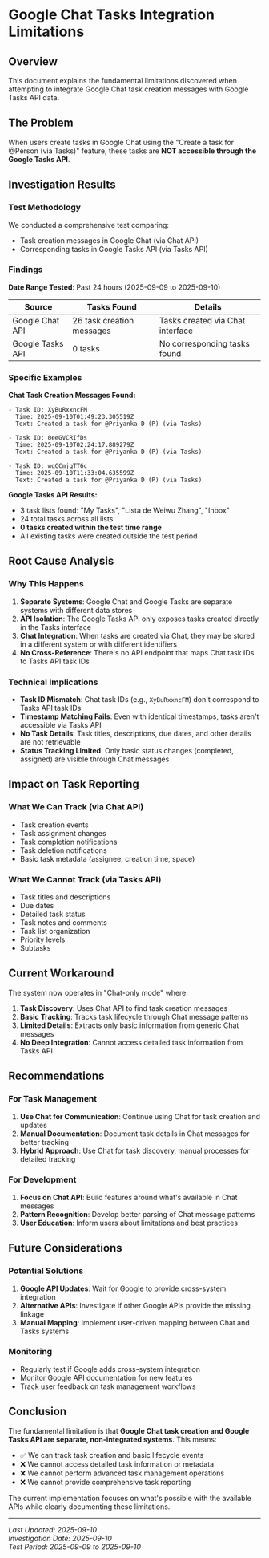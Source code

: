 # Google Chat Tasks Integration Limitations

## Overview

This document explains the fundamental limitations discovered when attempting to integrate Google Chat task creation messages with Google Tasks API data.

## The Problem

When users create tasks in Google Chat using the "Create a task for @Person (via Tasks)" feature, these tasks are **NOT accessible through the Google Tasks API**.

## Investigation Results

### Test Methodology

We conducted a comprehensive test comparing:
- Task creation messages in Google Chat (via Chat API)
- Corresponding tasks in Google Tasks API (via Tasks API)

### Findings

**Date Range Tested**: Past 24 hours (2025-09-09 to 2025-09-10)

| Source | Tasks Found | Details |
|--------|-------------|---------|
| Google Chat API | 26 task creation messages | Tasks created via Chat interface |
| Google Tasks API | 0 tasks | No corresponding tasks found |

### Specific Examples

**Chat Task Creation Messages Found:**
```
- Task ID: XyBuRxxncFM
  Time: 2025-09-10T01:49:23.305519Z
  Text: Created a task for @Priyanka D (P) (via Tasks)

- Task ID: 0eeGVCRIfDs
  Time: 2025-09-10T02:24:17.889279Z
  Text: Created a task for @Priyanka D (P) (via Tasks)

- Task ID: wqCCmjqTT6c
  Time: 2025-09-10T11:33:04.635599Z
  Text: Created a task for @Priyanka D (P) (via Tasks)
```

**Google Tasks API Results:**
- 3 task lists found: "My Tasks", "Lista de Weiwu Zhang", "Inbox"
- 24 total tasks across all lists
- **0 tasks created within the test time range**
- All existing tasks were created outside the test period

## Root Cause Analysis

### Why This Happens

1. **Separate Systems**: Google Chat and Google Tasks are separate systems with different data stores
2. **API Isolation**: The Google Tasks API only exposes tasks created directly in the Tasks interface
3. **Chat Integration**: When tasks are created via Chat, they may be stored in a different system or with different identifiers
4. **No Cross-Reference**: There's no API endpoint that maps Chat task IDs to Tasks API task IDs

### Technical Implications

- **Task ID Mismatch**: Chat task IDs (e.g., `XyBuRxxncFM`) don't correspond to Tasks API task IDs
- **Timestamp Matching Fails**: Even with identical timestamps, tasks aren't accessible via Tasks API
- **No Task Details**: Task titles, descriptions, due dates, and other details are not retrievable
- **Status Tracking Limited**: Only basic status changes (completed, assigned) are visible through Chat messages

## Impact on Task Reporting

### What We Can Track (via Chat API)
- Task creation events
- Task assignment changes
- Task completion notifications
- Task deletion notifications
- Basic task metadata (assignee, creation time, space)

### What We Cannot Track (via Tasks API)
- Task titles and descriptions
- Due dates
- Detailed task status
- Task notes and comments
- Task list organization
- Priority levels
- Subtasks

## Current Workaround

The system now operates in "Chat-only mode" where:

1. **Task Discovery**: Uses Chat API to find task creation messages
2. **Basic Tracking**: Tracks task lifecycle through Chat message patterns
3. **Limited Details**: Extracts only basic information from generic Chat messages
4. **No Deep Integration**: Cannot access detailed task information from Tasks API

## Recommendations

### For Task Management
1. **Use Chat for Communication**: Continue using Chat for task creation and updates
2. **Manual Documentation**: Document task details in Chat messages for better tracking
3. **Hybrid Approach**: Use Chat for task discovery, manual processes for detailed tracking

### For Development
1. **Focus on Chat API**: Build features around what's available in Chat messages
2. **Pattern Recognition**: Develop better parsing of Chat message patterns
3. **User Education**: Inform users about limitations and best practices

## Future Considerations

### Potential Solutions
1. **Google API Updates**: Wait for Google to provide cross-system integration
2. **Alternative APIs**: Investigate if other Google APIs provide the missing linkage
3. **Manual Mapping**: Implement user-driven mapping between Chat and Tasks systems

### Monitoring
- Regularly test if Google adds cross-system integration
- Monitor Google API documentation for new features
- Track user feedback on task management workflows

## Conclusion

The fundamental limitation is that **Google Chat task creation and Google Tasks API are separate, non-integrated systems**. This means:

- ✅ We can track task creation and basic lifecycle events
- ❌ We cannot access detailed task information or metadata
- ❌ We cannot perform advanced task management operations
- ❌ We cannot provide comprehensive task reporting

The current implementation focuses on what's possible with the available APIs while clearly documenting these limitations.

---

*Last Updated: 2025-09-10*  
*Investigation Date: 2025-09-10*  
*Test Period: 2025-09-09 to 2025-09-10*
